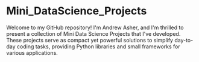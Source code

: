 # Mini_DataScience_Projects
Welcome to my GitHub repository! I'm Andrew Asher, and I'm thrilled to present a collection of Mini Data Science Projects that I've developed. These projects serve as compact yet powerful solutions to simplify day-to-day coding tasks, providing Python libraries and small frameworks for various applications.
